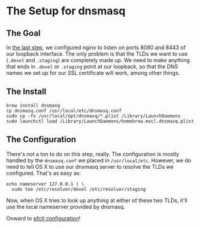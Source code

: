 # The Setup for dnsmasq

## The Goal

In [the last step](../01_nginx/), we configured nginx to listen on ports 8080
and 8443 of our loopback interface. The only problem is that the TLDs we want
to use (`.devel` and `.staging`) are completely made up. We need to make
anything that ends in `.devel` or `.staging` point at our loopback, so that
the DNS names we set up for our SSL certificate will work, among other things.

## The Install

    brew install dnsmasq
    cp dnsmasq.conf /usr/local/etc/dnsmasq.conf
    sudo cp -fv /usr/local/opt/dnsmasq/*.plist /Library/LaunchDaemons
    sudo launchctl load /Library/LaunchDaemons/homebrew.mxcl.dnsmasq.plist

## The Configuration

There's not a ton to do on this step, really. The configuration is mostly
handled by the `dnsmasq.conf` we placed in `/usr/local/etc`. However, we do need
to tell OS X to use our dnsmasq server to resolve the TLDs we configured. That's
as easy as:

    echo nameserver 127.0.0.1 | \
      sudo tee /etc/resolver/devel /etc/resolver/staging

Now, when OS X tries to look up anything at either of these two TLDs, it'll use
the local nameserver provided by dnsmasq.

Onward to [pfctl configuration](../03_pfctl/)!
